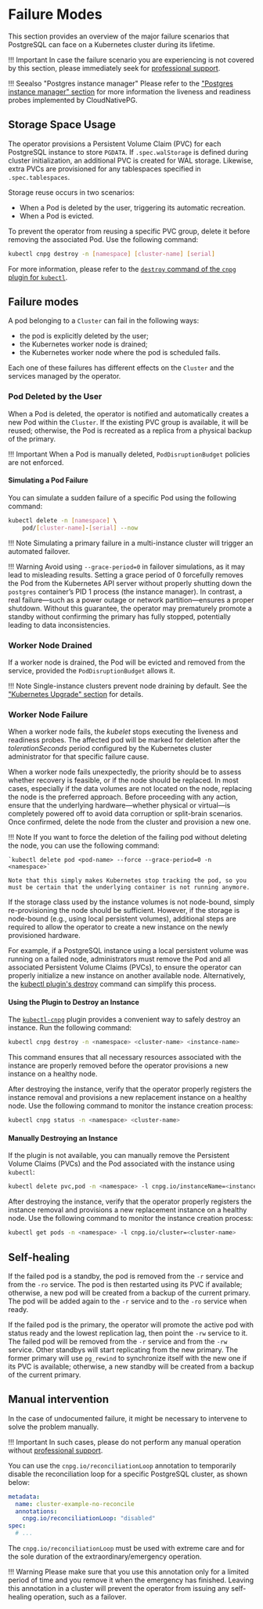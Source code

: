 # Failure Modes

This section provides an overview of the major failure scenarios that
PostgreSQL can face on a Kubernetes cluster during its lifetime.

!!! Important
    In case the failure scenario you are experiencing is not covered by this
    section, please immediately seek for [professional support](https://cloudnative-pg.io/support/).

!!! Seealso "Postgres instance manager"
    Please refer to the ["Postgres instance manager" section](instance_manager.md)
    for more information the liveness and readiness probes implemented by
    CloudNativePG.

## Storage Space Usage

The operator provisions a Persistent Volume Claim (PVC) for each PostgreSQL
instance to store `PGDATA`. If `.spec.walStorage` is defined during cluster
initialization, an additional PVC is created for WAL storage. Likewise, extra
PVCs are provisioned for any tablespaces specified in `.spec.tablespaces`.

Storage reuse occurs in two scenarios:

- When a Pod is deleted by the user, triggering its automatic recreation.
- When a Pod is evicted.

To prevent the operator from reusing a specific PVC group, delete it before
removing the associated Pod. Use the following command:

```sh
kubectl cnpg destroy -n [namespace] [cluster-name] [serial]
```

For more information, please refer to the
[`destroy` command of the `cnpg` plugin for `kubectl`](kubectl-plugin.md#destroy).

## Failure modes

A pod belonging to a `Cluster` can fail in the following ways:

* the pod is explicitly deleted by the user;
* the Kubernetes worker node is drained;
* the Kubernetes worker node where the pod is scheduled fails.

Each one of these failures has different effects on the `Cluster` and the
services managed by the operator.

### Pod Deleted by the User

When a Pod is deleted, the operator is notified and automatically creates a new
Pod within the `Cluster`. If the existing PVC group is available, it will be
reused; otherwise, the Pod is recreated as a replica from a physical backup of
the primary.

!!! Important
    When a Pod is manually deleted, `PodDisruptionBudget` policies are not
    enforced.

#### Simulating a Pod Failure

You can simulate a sudden failure of a specific Pod using the following
command:

```sh
kubectl delete -n [namespace] \
    pod/[cluster-name]-[serial] --now
```

!!! Note
    Simulating a primary failure in a multi-instance cluster will trigger an
    automated failover.

!!! Warning
    Avoid using `--grace-period=0` in failover simulations, as it may lead to
    misleading results. Setting a grace period of 0 forcefully removes the Pod from
    the Kubernetes API server without properly shutting down the `postgres`
    container’s PID 1 process (the instance manager). In contrast, a real
    failure—such as a power outage or network partition—ensures a proper shutdown.
    Without this guarantee, the operator may prematurely promote a standby without
    confirming the primary has fully stopped, potentially leading to data
    inconsistencies.

### Worker Node Drained

If a worker node is drained, the Pod will be evicted and removed from the
service, provided the `PodDisruptionBudget` allows it.

!!! Note
    Single-instance clusters prevent node draining by default. See the
    ["Kubernetes Upgrade" section](kubernetes_upgrade.md#postgresql-clusters-used-for-development-or-testing)
    for details.

### Worker Node Failure

When a worker node fails, the *kubelet* stops executing the liveness
and readiness probes. The affected pod will be marked for deletion
after the *tolerationSeconds* period configured by the Kubernetes
cluster administrator for that specific failure cause.

When a worker node fails unexpectedly, the priority should be
to assess whether recovery is feasible, or if the node should be
replaced. In most cases, especially if the data volumes are not
located on the node, replacing the node is the preferred
approach. Before proceeding with any action, ensure that the
underlying hardware—whether physical or virtual—is completely powered
off to avoid data corruption or split-brain scenarios. Once confirmed,
delete the node from the cluster and provision a new one.

!!! Note
    If you want to force the deletion of the failing pod without
    deleting the node, you can use the following command:

    `kubectl delete pod <pod-name> --force --grace-period=0 -n <namespace>`

    Note that this simply makes Kubernetes stop tracking the pod, so you
    must be certain that the underlying container is not running anymore.

If the storage class used by the instance volumes is not node-bound,
simply re-provisioning the node should be sufficient. However, if the
storage is node-bound (e.g., using local persistent volumes),
additional steps are required to allow the operator to create a new
instance on the newly provisioned hardware.

For example, if a PostgreSQL instance using a local persistent volume
was running on a failed node, administrators must remove the Pod
and all associated Persistent Volume Claims (PVCs), to ensure the
operator can properly initialize a new instance on another available
node. Alternatively, the [kubectl plugin's destroy](kubectl-plugin.md#destroy)
command can simplify this process.

#### Using the Plugin to Destroy an Instance

The [`kubectl-cnpg`](kubectl-plugin.md) plugin provides a convenient way to
safely destroy an instance. Run the following command:

```sh
kubectl cnpg destroy -n <namespace> <cluster-name> <instance-name>
```

This command ensures that all necessary resources associated with the
instance are properly removed before the operator provisions a new
instance on a healthy node.

After destroying the instance, verify that the operator
properly registers the instance removal and provisions a new
replacement instance on a healthy node. Use the following command to
monitor the instance creation process:

```sh
kubectl cnpg status -n <namespace> <cluster-name>
```

#### Manually Destroying an Instance

If the plugin is not available, you can manually remove the Persistent
Volume Claims (PVCs) and the Pod associated with the instance using
`kubectl`:

```sh
kubectl delete pvc,pod -n <namespace> -l cnpg.io/instanceName=<instance-name> --force --grace-period=0
```

After destroying the instance, verify that the operator
properly registers the instance removal and provisions a new
replacement instance on a healthy node. Use the following command to
monitor the instance creation process:

```sh
kubectl get pods -n <namespace> -l cnpg.io/cluster=<cluster-name>
```

## Self-healing

If the failed pod is a standby, the pod is removed from the `-r` service
and from the `-ro` service.
The pod is then restarted using its PVC if available; otherwise, a new
pod will be created from a backup of the current primary. The pod
will be added again to the `-r` service and to the `-ro` service when ready.

If the failed pod is the primary, the operator will promote the active pod
with status ready and the lowest replication lag, then point the `-rw` service
to it. The failed pod will be removed from the `-r` service and from the
`-rw` service.
Other standbys will start replicating from the new primary. The former
primary will use `pg_rewind` to synchronize itself with the new one if its
PVC is available; otherwise, a new standby will be created from a backup of the
current primary.

## Manual intervention

In the case of undocumented failure, it might be necessary to intervene
to solve the problem manually.

!!! Important
    In such cases, please do not perform any manual operation without
    [professional support](https://cloudnative-pg.io/support/).

You can use the `cnpg.io/reconciliationLoop` annotation to temporarily disable
the reconciliation loop for a specific PostgreSQL cluster, as shown below:

``` yaml
metadata:
  name: cluster-example-no-reconcile
  annotations:
    cnpg.io/reconciliationLoop: "disabled"
spec:
  # ...
```

The `cnpg.io/reconciliationLoop` must be used with extreme care
and for the sole duration of the extraordinary/emergency operation.

!!! Warning
    Please make sure that you use this annotation only for a limited period of
    time and you remove it when the emergency has finished. Leaving this annotation
    in a cluster will prevent the operator from issuing any self-healing operation,
    such as a failover.

